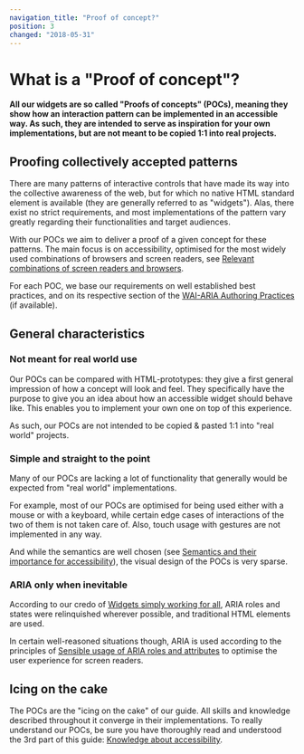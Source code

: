 ```yaml
---
navigation_title: "Proof of concept?"
position: 3
changed: "2018-05-31"
---
```


# What is a "Proof of concept"?

**All our widgets are so called "Proofs of concepts" (POCs), meaning they show how an interaction pattern can be implemented in an accessible way. As such, they are intended to serve as inspiration for your own implementations, but are not meant to be copied 1:1 into real projects.**

## Proofing collectively accepted patterns

There are many patterns of interactive controls that have made its way into the collective awareness of the web, but for which no native HTML standard element is available (they are generally referred to as "widgets"). Alas, there exist no strict requirements, and most implementations of the pattern vary greatly regarding their functionalities and target audiences.

With our POCs we aim to deliver a proof of a given concept for these patterns. The main focus is on accessibility, optimised for the most widely used combinations of browsers and screen readers, see [Relevant combinations of screen readers and browsers](/knowledge/desktop-screen-readers/relevant-combos).

For each POC, we base our requirements on well established best practices, and on its respective section of the [WAI-ARIA Authoring Practices](https://www.w3.org/TR/wai-aria-practices/) (if available).

## General characteristics

### Not meant for real world use

Our POCs can be compared with HTML-prototypes: they give a first general impression of how a concept will look and feel. They specifically have the purpose to give you an idea about how an accessible widget should behave like. This enables you to implement your own one on top of this experience.

As such, our POCs are not intended to be copied & pasted 1:1 into "real world" projects.

### Simple and straight to the point

Many of our POCs are lacking a lot of functionality that generally would be expected from "real world" implementations.

For example, most of our POCs are optimised for being used either with a mouse or with a keyboard, while certain edge cases of interactions of the two of them is not taken care of. Also, touch usage with gestures are not implemented in any way.

And while the semantics are well chosen (see [Semantics and their importance for accessibility](/knowledge/semantics)), the visual design of the POCs is very sparse.

### ARIA only when inevitable

According to our credo of [Widgets simply working for all](/knowledge/semantics/widgets), ARIA roles and states were relinquished wherever possible, and traditional HTML elements are used.

In certain well-reasoned situations though, ARIA is used according to the principles of [Sensible usage of ARIA roles and attributes](/examples/sensible-aria-usage) to optimise the user experience for screen readers.

## Icing on the cake

The POCs are the "icing on the cake" of our guide. All skills and knowledge described throughout it converge in their implementations. To really understand our POCs, be sure you have thoroughly read and understood the 3rd part of this guide: [Knowledge about accessibility](/knowledge).